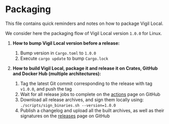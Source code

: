 Packaging
=========

This file contains quick reminders and notes on how to package Vigil Local.

We consider here the packaging flow of Vigil Local version `1.0.0` for Linux.

1. **How to bump Vigil Local version before a release:**
    1. Bump version in `Cargo.toml` to `1.0.0`
    2. Execute `cargo update` to bump `Cargo.lock`

2. **How to build Vigil Local, package it and release it on Crates, GitHub and Docker Hub (multiple architectures):**
    1. Tag the latest Git commit corresponding to the release with tag `v1.0.0`, and push the tag
    2. Wait for all release jobs to complete on the [actions](https://github.com/valeriansaliou/vigil-local/actions) page on GitHub
    3. Download all release archives, and sign them locally using: `./scripts/sign_binaries.sh --version=1.0.0`
    4. Publish a changelog and upload all the built archives, as well as their signatures on the [releases](https://github.com/valeriansaliou/vigil-local/releases) page on GitHub
